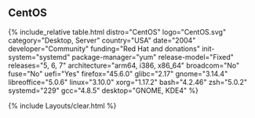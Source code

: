 ## CentOS

{% include_relative table.html distro="CentOS" logo="CentOS.svg" category="Desktop, Server" country="USA" date="2004" developer="Community" funding="Red Hat and donations" init-system="systemd" package-manager="yum" release-model="Fixed" releases="5, 6, 7" architecture="arm64, i386, x86_64" broadcom="No" fuse="No" uefi="Yes" firefox="45.6.0" glibc="2.17" gnome="3.14.4" libreoffice="5.0.6" linux="3.10.0" xorg="1.17.2" bash="4.2.46" zsh="5.0.2" systemd="229" gcc="4.8.5" desktop="GNOME, KDE4" %}

{% include Layouts/clear.html %}
